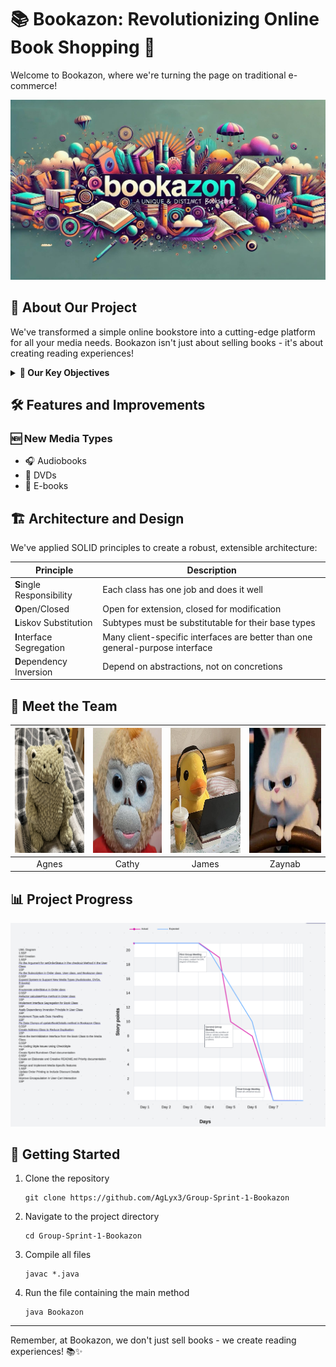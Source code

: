 # 📚 Bookazon: Revolutionizing Online Book Shopping 🚀

Welcome to Bookazon, where we're turning the page on traditional e-commerce!

 <img src="https://github.com/AgLyx3/Group-Sprint-1-Bookazon/blob/main/images/Bookazon.jpg"  width=1000/>


## 🌟 About Our Project

We've transformed a simple online bookstore into a cutting-edge platform for all your media needs. Bookazon isn't just about selling books - it's about creating reading experiences!

<details>
<summary><strong>🎯 Our Key Objectives</strong></summary>

- 🏗️ Redesign with SOLID principles
- 🧹 Refactor code smells
- 📈 Enhance readability and maintainability
- 🔄 Apply Agile Scrum methodologies
- 🤝 Master collaborative development with Git and GitHub
</details>

## 🛠️ Features and Improvements

### 🆕 New Media Types
- 🎧 Audiobooks
- 📀 DVDs
- 📱 E-books

## 🏗️ Architecture and Design

We've applied SOLID principles to create a robust, extensible architecture:

| Principle | Description |
|-----------|-------------|
| **S**ingle Responsibility | Each class has one job and does it well |
| **O**pen/Closed | Open for extension, closed for modification |
| **L**iskov Substitution | Subtypes must be substitutable for their base types |
| **I**nterface Segregation | Many client-specific interfaces are better than one general-purpose interface |
| **D**ependency Inversion | Depend on abstractions, not on concretions |

## 👥 Meet the Team

| <img src="https://github.com/AgLyx3/Group-Sprint-1-Bookazon/blob/main/images/Agnes.jpg" width="200" height="200" alt="Agnes"> |<img src="https://github.com/AgLyx3/Group-Sprint-1-Bookazon/blob/main/images/Cathy.jpg" width="200" height="200" alt="Cathy"> | <img src="https://github.com/AgLyx3/Group-Sprint-1-Bookazon/blob/main/images/James.jpg" width="200" height="200" alt="James"> | <img src="https://github.com/AgLyx3/Group-Sprint-1-Bookazon/blob/main/images/Zaynab.jpg" width="200" height="200" alt="Zaynab"> |
|:---:|:---:|:---:|:---:|
| Agnes | Cathy | James | Zaynab |

## 📊 Project Progress
<img src="https://github.com/AgLyx3/Group-Sprint-1-Bookazon/blob/main/images/burndown_chart.png" alt="Burndown Chart" width="800"/>

## 🚀 Getting Started

1. Clone the repository
   ```
   git clone https://github.com/AgLyx3/Group-Sprint-1-Bookazon
   ```
2. Navigate to the project directory
   ```
   cd Group-Sprint-1-Bookazon
   ```
3. Compile all files
   ```
   javac *.java
   ```
4. Run the file containing the main method
   ```
   java Bookazon
   ```

---

Remember, at Bookazon, we don't just sell books - we create reading experiences! 📚✨
